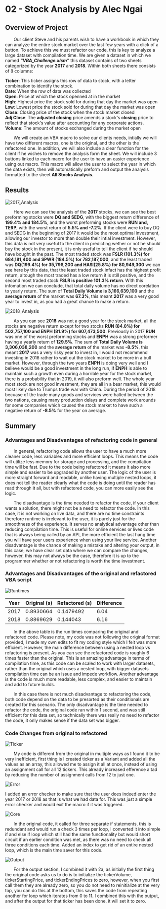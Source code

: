 # 02 - Stock Analysis by Alec Ngai

## Overview of Project

&nbsp;&nbsp;&nbsp;&nbsp;&nbsp;&nbsp; Our client Steve and his parents wish to have a workbook in which they can analyze the entire stock market over the last few years with a click of a button. To achieve this we must refactor our code, this is key to analyze a large dataset with compilation time. We are given a dataset in which we named ***"VBA_Challenge.xlsm"*** this dataset contains of two sheets categorized by the year **2017** and **2018**. Within both sheets there consists of 8 columns: 

**Ticker**:  This ticker assigns this row of data to stock, with a letter combination to identify the stock.  \
**Date**: When the row of data was collected \
**Open**: Price at which the stock openned at in the market \
**High**: Highest price the stock sold for during that day the market was open \
**Low**: Lowest price the stock sold for during that day the market was open \
**Close**: Closing price of the stock when the stock market closed \
**Adj Close**: The **adjusted closing** price amends a stock's **closing** price to reflect that stock's value after accounting for any corporate actions. \
**Volume**: The amount of stocks exchanged during the market open 

&nbsp;&nbsp;&nbsp;&nbsp;&nbsp;&nbsp; We will create an VBA macro to solve our clients needs, intially we will have two different macros, one is the original, and the other is the refactored one. In addition, we will also include a clear function for the client if he wishes to remove the analysis form the sheet. We will include 3 buttons linked to each macro for the user to have an easier experience using out macro. This macro will allow the user to select the year in which the data exists, then will automatically preform and output the analysis formatted to the sheet **All Stocks Analysis**. 

## Results

![2017_Analysis](https://github.com/alecngai/02-Stock_Analysis/blob/main/Resources/VBA_Challenge_2017.png)

&nbsp;&nbsp;&nbsp;&nbsp;&nbsp;&nbsp; Here we can see the analysis of the **2017** stocks, we can see the best preforming stocks were **DQ and SEDG**, with the biggest return difference of **199.4% and 184.5%**, and the worst preforming stocks were **RUN and, TERP**, with the worst return of **5.5% and -7.2%**. If the client were to buy DQ and SEDG in the beginning of 2017 it would be the most optimal investment,  allowing our investor to more than double their intial investment.  However, this data is not very useful to the client in predicting wether or not he should buy the stock in the present, it is only useful to tell the client if he should have bought in the past.  The most traded stock was **FSLR (101.3%) for 684,181,400 and SPWR (184.5%) for 782,187,000**, and the least traded was **DQ(199.4%) for 35,796,200 and HASI(25.8%) for 80,949,300** we can see here by this data, that the  least traded stock infact has the highest profit return, altough the most traded has a low return it is still positive, and the second most traded stock **FSLR is positive 101.3% return**. With this infomation we can conclude, that total daily volume has no direct corelation to yearly return.  The sum of **Total Daily Volume is 3,166,639,100** and the **average return** of the market was **67.3%**, this meant **2017** was a very good year to invest in, as you had a great chance to make a return. 

![2018_Analysis](https://github.com/alecngai/02-Stock_Analysis/blob/main/Resources/VBA_Challenge_2018.png)

&nbsp;&nbsp;&nbsp;&nbsp;&nbsp;&nbsp; As you can see **2018** was not a good year for the stock market, all the stocks are negative return except for two stocks **RUN (84.0%) for 502,757,100 and ENPH (81.9%) for 607,473,500**. Previously in 2017 **RUN** was one of the worst preforming stocks and **ENPH** was a strong preformer having a yearly return of **129.5%**.  The sum of **Total Daily Volume is 3,306,038,200** and the **average return** of the market was **-8.5%**, this meant **2017** was a very risky year to invest in, I would not recommend investing in 2018 rather to wait out the stock market to be more in a bull market. However, through the two years **ENPH** is doing very well and I believe would be a good investment in the long run, if **ENPH** is able to maintain such a growth even during a horrible year for the stock market, there is a probability that in 2019, it will also preform well. The whole year most stock are not good investment, they are all in a bear market, this would most likely due to Trumps trade war with China. During the period of 2018 becuase of the trade many goods and services were halted between the two nations, causing many production delays and complete work arounds for some companies which caused the stock market to have such a negative return of **-8.5%** for the year on average. 

## Summary

### Advantages and Disadvantages of refactoring code in general

&nbsp;&nbsp;&nbsp;&nbsp;&nbsp;&nbsp; In general, refactoring code allows the user to have a much more cleaner code, less variables and more efficient loops. This means the code will utilize less memory for storage and processing, and the compilation time will be fast. Due to the code being refactored it means it also more simple and easier to be upgraded by another user. The logic of the user is more straight forward and readable, unlike having multiple nested loops, it does not tell the reader clearly what the code is doing until the reader has read through it all, but with refactored code, you can more easily see the logic. 

&nbsp;&nbsp;&nbsp;&nbsp;&nbsp;&nbsp; The disadvantage is the time needed to refactor the code, if your client wants a solution, there might not be a need to refactor the code. In this case, it is not working on live data, and there are no time constraints therefore runtime is irrelevant to the user, it is purely just for the smoothness of the experience. It serves no analytical advantage other than reducing compilation time. This is useful for online services or lives code that is always being called by an API, the more efficient the last hang time you will have your users experience when using your live service.  Another disadvantage is the chance of making a mistake and altering your output, in this case, we have clear set data where we can compare the changes, however, this may not always be the case, therefore it is up to the programmer whether or not refactoring is worth the time investment. 

### Advantages and Disadvantages of the original and refactored VBA script

![Runtimes](https://github.com/alecngai/02-Stock_Analysis/blob/main/Resources/Runtimes.png)


| Year | Original (s) | Refactored (s) |	 Difference |
|--|--|--|--|
| 2017 |  0.8930664 |0.1479492 | 6.04 |
| 2018 | 0.8869629 | 0.144043 | 6.16 |

&nbsp;&nbsp;&nbsp;&nbsp;&nbsp;&nbsp; In the above table is the run times comparing the original and refactored code. Please note, my code was not following the original format provided, I made my own edits to fit my coding style which I felt was more efficient. However, the main difference between using a nested loop vs refactoring is present.  As you can see the refactored code is roughly 6 times faster than the original. This is an amazing advantage in terms of compilation time, as this code can be scaled to work with larger datasets, rather than the original which uses a nested loop, with bigger datasets compilation time can be an issue and impede workflow. Another advantage is the code is much more readable, less complex, and easier to maintain and add to future builds. 

&nbsp;&nbsp;&nbsp;&nbsp;&nbsp;&nbsp; In this case there is not much disadvantage to refactoring the code, both code depend on the data to be presorted as their conditionals are created for this scenario. The only disadvantage is the time needed to refactor the code, the original code ran within 1 second, and was still efficient for this data set, so technically there was really no need to refactor the code, it only makes sense if the data set was bigger. 

### Code Changes from original to refactored 

![Ticker](https://github.com/alecngai/02-Stock_Analysis/blob/main/Resources/Code_Ticker.png)

&nbsp;&nbsp;&nbsp;&nbsp;&nbsp;&nbsp; My code is different from the original in multiple ways as I found it to be very inefficient, first thing is I created ticker as a Variant and added all the values as an array, this allowed me to assign it all at once, instead of using an assignment call for all 12 tickers. This already increased efference a tad by reducing the number of assignment calls from 12 to just one. 

![Error](https://github.com/alecngai/02-Stock_Analysis/blob/main/Resources/Code_Error.png)

I added an error checker to make sure that the user does indeed enter the year 2017 or 2018 as that is what we had data for. This was just a simple error checker and would exit the macro if it was triggered. 

![Core](https://github.com/alecngai/02-Stock_Analysis/blob/main/Resources/Code_Core.png)

&nbsp;&nbsp;&nbsp;&nbsp;&nbsp;&nbsp; In the original code, it called for three separate if statements, this is redundant and would run a check 3 times per loop, I converted it into simple if and else if loop which still had the same functionality but would short circuit if an earlier condition was met, as there was no need to check all three conditions each time.  Added an index to get rid of an entire nested loop, which is the main time saver for this code. 

![Output](https://github.com/alecngai/02-Stock_Analysis/blob/main/Resources/Code_Output.png)

&nbsp;&nbsp;&nbsp;&nbsp;&nbsp;&nbsp; For the output section, I combined it with 2a, as initially the first thing the original code asks us to do is to initialize the tickerVolume, tickerStartingPrice, and tickerEndingPrices to zero, however, when you first call them they are already zero, so you do not need to reinitialize at the very top, you can do this at the bottom, this saves the code from repeating another for loop which iterates from 0 to 11. I combined this with the output, and after the output for that ticker has been done, it will set it to zero. 